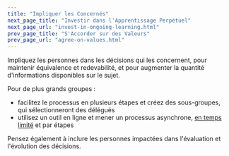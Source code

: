 ```yaml
---
title: "Impliquer les Concernés"
next_page_title: "Investir dans l'Apprentissage Perpétuel"
next_page_url: "invest-in-ongoing-learning.html"
prev_page_title: "S'Accorder sur des Valeurs"
prev_page_url: "agree-on-values.html"
---
```



<div class="card summary"><div class="card-body">Impliquez les personnes dans les décisions qui les concernent, pour maintenir équivalence et redevabilité, et pour augmenter la quantité d'informations disponibles sur le sujet.
</div></div>

Pour de plus grands groupes :

-   facilitez le processus en plusieurs étapes et créez des sous-groupes, qui sélectionneront des délégués
-   utilisez un outil en ligne et mener un processus asynchrone, [en temps limité](timebox-activities.html) et par étapes

Pensez également à inclure les personnes impactées dans l'évaluation et l'évolution des décisions.
